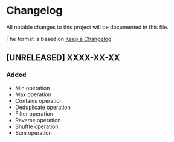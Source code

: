 # Changelog
All notable changes to this project will be documented in this file.

The format is based on [Keep a Changelog](https://keepachangelog.com/en/1.0.0/)

## [UNRELEASED] XXXX-XX-XX
### Added
- Min operation
- Max operation
- Contains operation
- Deduplicate operation
- Filter operation
- Reverse operation
- Shuffle operation
- Sum operation
